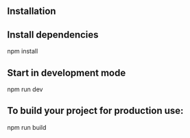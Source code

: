 ## Installation

Install dependencies
-------------------------
npm install


Start in development mode
-------------------------
npm run dev


To build your project for production use:
-------------------------
npm run build